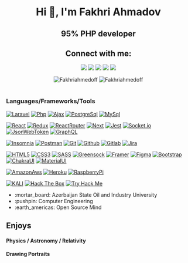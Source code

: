  <h1 align="center">Hi 👋, I'm Fakhri Ahmadov</h1>
<h2 align="center" > 95% PHP developer </h2>

<h2 align="center">Connect with me:</h2>
<p align="center">
  <a href="mailto:fakhriahmedoff@gmail.com"><img src="https://img.shields.io/badge/e‑mail-D14836.svg?style=for-the-badge&logo=GMail&logoColor=white"/></a>
  <a href="https://www.linkedin.com/in/faxri-ahmadov-a7633a154/"><img src="https://img.shields.io/badge/linkedin-0077B5.svg?style=for-the-badge&logo=linkedin&logoColor=white"/></a>
  <a href="https://twitter.com/Fakhriahmedoff"><img src="https://img.shields.io/badge/twitter-1DA1F2.svg?style=for-the-badge&logo=twitter&logoColor=white"/></a>
  <a href="https://www.youtube.com/channel/UCmE8Psks_-SDw9iG1nn6MpQ"><img src="https://img.shields.io/badge/youtube-9116EF.svg?style=for-the-badge&logo=youtube&logoColor=white"/></a>
 <a href="https://www.youtube.com/channel/UCmE8Psks_-SDw9iG1nn6MpQ"><img src="https://img.shields.io/badge/telegram-26A5E4.svg?style=for-the-badge&logo=telegram&logoColor=white"/></a>
</p>

<div align="center">
 <img  src="https://github-readme-stats.vercel.app/api?username=Fakhriahmedoff&show_icons=true&locale=en&theme=onedark" alt="Fakhriahmedoff" />
 <img  align="top" src="https://github-readme-stats.vercel.app/api/top-langs/?username=Fakhriahmedoff&layout=compact&theme=onedark" alt="Fakhriahmedoff" />
</div>

<br/>

### Languages/Frameworks/Tools

[![Laravel](https://img.shields.io/badge/-Laravel-black?style=for-the-badge&logo=Laravel&link=https://github.com/Fakhriahmedoff)](https://github.com/Fakhriahmedoff)
[![Php](https://img.shields.io/badge/-Php-black?style=for-the-badge&logo=php&link=https://github.com/Fakhriahmedoff)](https://github.com/Fakhriahmedoff)
[![Ajax](https://img.shields.io/badge/-Ajax-black?style=for-the-badge&logo=ajax&link=https://github.com/Fakhriahmedoff)](https://github.com/Fakhriahmedoff)
[![PostgreSql](https://img.shields.io/badge/-PostgreSql-black?style=for-the-badge&logo=postgresql&link=https://github.com/Fakhriahmedoff)](https://github.com/Fakhriahmedoff) 
[![MySql](https://img.shields.io/badge/-MySql-black?style=for-the-badge&logo=mysql&link=https://github.com/Fakhriahmedoff)](https://github.com/Fakhriahmedoff) 
<br/>

[![React](https://img.shields.io/badge/-React-black?style=for-the-badge&logo=react&link=https://github.com/Fakhriahmedoff)](https://github.com/Fakhriahmedoff) 
[![Redux](https://img.shields.io/badge/-Redux-black?style=for-the-badge&logo=redux&link=https://github.com/Fakhriahmedoff)](https://github.com/Fakhriahmedoff) 
[![ReactRouter](https://img.shields.io/badge/-ReactRouter-black?style=for-the-badge&logo=react-router&link=https://github.com/Fakhriahmedoff)](https://github.com/Fakhriahmedoff) 
[![Next](https://img.shields.io/badge/-Next-black?style=for-the-badge&logo=next.js&link=https://github.com/Fakhriahmedoff)](https://github.com/Fakhriahmedoff) 
[![Jest](https://img.shields.io/badge/-Jest-black?style=for-the-badge&logo=jest&link=https://github.com/Fakhriahmedoff)](https://github.com/Fakhriahmedoff) 
[![Socket.io](https://img.shields.io/badge/-Socket.io-black?style=for-the-badge&logo=socket.io&link=https://github.com/Fakhriahmedoff)](https://github.com/Fakhriahmedoff) 
[![JsonWebToken](https://img.shields.io/badge/-JWT-black?style=for-the-badge&logo=json-web-tokens&link=https://github.com/Fakhriahmedoff)](https://github.com/Fakhriahmedoff) 
[![GraphQL](https://img.shields.io/badge/-GraphQL-black?style=for-the-badge&logo=graphql&link=https://github.com/Fakhriahmedoff)](https://github.com/Fakhriahmedoff) 
<br/>

[![Insomnia](https://img.shields.io/badge/-Insomnia-black?style=for-the-badge&logo=insomnia&link=https://github.com/Fakhriahmedoff)](https://github.com/Fakhriahmedoff) 
[![Postman](https://img.shields.io/badge/-Postman-black?style=for-the-badge&logo=postman&link=https://github.com/Fakhriahmedoff)](https://github.com/Fakhriahmedoff) 
[![Git](https://img.shields.io/badge/-Git-black?style=for-the-badge&logo=git&link=https://github.com/Fakhriahmedoff)](https://github.com/Fakhriahmedoff) 
[![Github](https://img.shields.io/badge/-Github-black?style=for-the-badge&logo=github&link=https://github.com/Fakhriahmedoff)](https://github.com/Fakhriahmedoff) 
[![Gitlab](https://img.shields.io/badge/-Gitlab-black?style=for-the-badge&logo=gitlab&link=https://github.com/Fakhriahmedoff)](https://github.com/Fakhriahmedoff) 
[![Jira](https://img.shields.io/badge/-Jira-black?style=for-the-badge&logo=jira&link=https://github.com/Fakhriahmedoff)](https://github.com/Fakhriahmedoff) 
<br/>

[![HTML5](https://img.shields.io/badge/-HTML5-black?style=for-the-badge&logo=html5&logoColor=white&link=https://github.com/Fakhriahmedoff)](https://github.com/Fakhriahmedoff) 
[![CSS3](https://img.shields.io/badge/-CSS3-black?style=for-the-badge&logo=visual-studio-code&link=https://github.com/Fakhriahmedoff)](https://github.com/Fakhriahmedoff)
[![SASS](https://img.shields.io/badge/-Sass-black?style=for-the-badge&logo=sass&link=https://github.com/Fakhriahmedoff)](https://github.com/Fakhriahmedoff)
[![Greensock](https://img.shields.io/badge/-Greensock-black?style=for-the-badge&logo=greensock&link=https://github.com/Fakhriahmedoff)](https://github.com/Fakhriahmedoff)
[![Framer](https://img.shields.io/badge/-Framer-black?style=for-the-badge&logo=framer&link=https://github.com/Fakhriahmedoff)](https://github.com/Fakhriahmedoff)
[![Figma](https://img.shields.io/badge/-Figma-black?style=for-the-badge&logo=figma&link=https://github.com/Fakhriahmedoff)](https://github.com/Fakhriahmedoff)
[![Bootstrap](https://img.shields.io/badge/-Bootstrap-black?style=for-the-badge&logo=bootstrap&link=https://github.com/Fakhriahmedoff)](https://github.com/Fakhriahmedoff)
[![ChakraUI](https://img.shields.io/badge/-ChakraUI-black?style=for-the-badge&logo=chakra-ui&link=https://github.com/Fakhriahmedoff)](https://github.com/Fakhriahmedoff)
[![MaterialUI](https://img.shields.io/badge/-MaterialUi-black?style=for-the-badge&logo=material-ui&link=https://github.com/Fakhriahmedoff)](https://github.com/Fakhriahmedoff) 
<br/>


[![AmazonAws](https://img.shields.io/badge/-AmazonAws-black?style=for-the-badge&logo=amazon-aws&link=https://github.com/Fakhriahmedoff)](https://github.com/Fakhriahmedoff)
[![Heroku](https://img.shields.io/badge/-Heroku-black?style=for-the-badge&logo=heroku&link=https://github.com/Fakhriahmedoff)](https://github.com/Fakhriahmedoff)
[![RaspberryPi](https://img.shields.io/badge/-RaspberryPi-black?style=for-the-badge&logo=raspberry-pi&link=https://github.com/Fakhriahmedoff)](https://github.com/Fakhriahmedoff)

[![KALI](https://img.shields.io/badge/-KALI-black?style=for-the-badge&logo=kali-linux&link=https://github.com/Fakhriahmedoff)](https://github.com/Fakhriahmedoff)
[![Hack The Box](https://img.shields.io/badge/-HackTheBox-black?style=for-the-badge&logo=hack-the-box&link=https://github.com/Fakhriahmedoff)](https://github.com/Fakhriahmedoff)
[![Try Hack Me](https://img.shields.io/badge/-TryHackMe-black?style=for-the-badge&logo=tryhackme&link=https://github.com/Fakhriahmedoff)](https://github.com/Fakhriahmedoff)

<ul>
  <li listStyle='none'> :mortar_board: Azerbaijan State Oil and Industry University </li>
  <li> :pushpin: Computer Engineering </li>
  <li> :earth_americas: Open Source Mind </li>
</ul>

<div>
 <h2> Enjoys</h3>
 <h4> Physics / Astronomy / Relativity </h4> 
 <h4> Drawing Portraits </h4>
</div>

